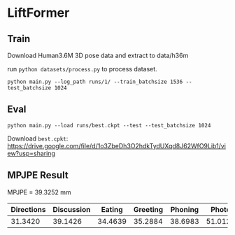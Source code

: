 # LiftFormer

## Train

Download Human3.6M 3D pose data and extract to data/h36m

run `python datasets/process.py` to process dataset.

`python main.py --log_path runs/1/ --train_batchsize 1536 --test_batchsize 1024`

## Eval

`python main.py --load runs/best.ckpt --test --test_batchsize 1024`

Download `best.cpkt`: https://drive.google.com/file/d/1o3ZbeDh3O2hdkTydUXqd8J62WfO9Lib1/view?usp=sharing

## MPJPE Result

MPJPE = 39.3252 mm

| Directions | Discussion | Eating  | Greeting | Phoning | Photo   | Posing  | Purchases | Sitting | SittingDown | Smoking | Waiting | WalkDog | Walking | WalkTogether |
| ---------- | ---------- | ------- | -------- | ------- | ------- | ------- | --------- | ------- | ----------- | ------- | ------- | ------- | ------- | ------------ |
| 31.3420    | 39.1426    | 34.4639 | 35.2884  | 38.6983 | 51.0125 | 37.0098 | 33.9597   | 53.0999 | 52.6290     | 37.3606 | 43.8358 | 38.8236 | 31.0698 | 32.1434      |
